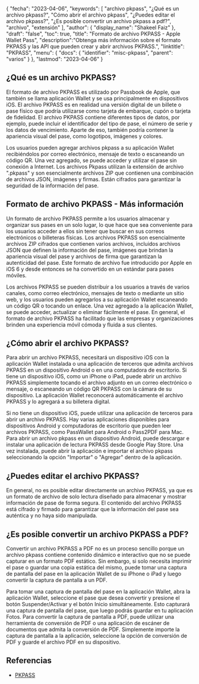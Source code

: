 {
"fecha": "2023-04-06",
  "keywords": [
"archivo pkpass",
"¿Qué es un archivo pkpass?",
"Cómo abrir el archivo pkpass",
"¿Puedes editar el archivo pkpass?",
"¿Es posible convertir un archivo pkpass a pdf?",
"archivo",
"extensión"
],
  "author": {
"display_name": "Shakeel Faiz"
},
"draft": "false",
"toc": true,
"title": "Formato de archivo PKPASS - Apple Wallet Pass",
  "description":"Obtenga más información sobre el formato PKPASS y las API que pueden crear y abrir archivos PKPASS.",
"linktitle": "PKPASS",
  "menu": {
    "docs": {
      "identifier": "misc-pkpass",
"parent": "varios"
}
},
"lastmod": "2023-04-06"
}

## ¿Qué es un archivo PKPASS?

El formato de archivo PKPASS es utilizado por Passbook de Apple, que también se llama aplicación Wallet y se usa principalmente en dispositivos iOS. El archivo PKPASS es en realidad una versión digital de un billete o pase físico que podría utilizarse como tarjeta de embarque, cupón o tarjeta de fidelidad. El archivo PKPASS contiene diferentes tipos de datos, por ejemplo, puede incluir el identificador del tipo de pase, el número de serie y los datos de vencimiento. Aparte de eso, también podría contener la apariencia visual del pase, como logotipos, imágenes y colores.

Los usuarios pueden agregar archivos pkpass a su aplicación Wallet recibiéndolos por correo electrónico, mensaje de texto o escaneando un código QR. Una vez agregado, se puede acceder y utilizar el pase sin conexión a Internet. Los archivos Pkpass utilizan la extensión de archivo ".pkpass" y son esencialmente archivos ZIP que contienen una combinación de archivos JSON, imágenes y firmas. Están cifrados para garantizar la seguridad de la información del pase.

## Formato de archivo PKPASS - Más información

Un formato de archivo PKPASS permite a los usuarios almacenar y organizar sus pases en un solo lugar, lo que hace que sea conveniente para los usuarios acceder a ellos sin tener que buscar en sus correos electrónicos o billeteras físicas. Los archivos PKPASS son esencialmente archivos ZIP cifrados que contienen varios archivos, incluidos archivos JSON que definen la información del pase, imágenes que brindan la apariencia visual del pase y archivos de firma que garantizan la autenticidad del pase. Este formato de archivo fue introducido por Apple en iOS 6 y desde entonces se ha convertido en un estándar para pases móviles.

Los archivos PKPASS se pueden distribuir a los usuarios a través de varios canales, como correo electrónico, mensajes de texto o mediante un sitio web, y los usuarios pueden agregarlos a su aplicación Wallet escaneando un código QR o tocando un enlace. Una vez agregado a la aplicación Wallet, se puede acceder, actualizar o eliminar fácilmente el pase. En general, el formato de archivo PKPASS ha facilitado que las empresas y organizaciones brinden una experiencia móvil cómoda y fluida a sus clientes.

## ¿Cómo abrir el archivo PKPASS?

Para abrir un archivo PKPASS, necesitará un dispositivo iOS con la aplicación Wallet instalada o una aplicación de terceros que admita archivos PKPASS en un dispositivo Android o en una computadora de escritorio. Si tiene un dispositivo iOS, como un iPhone o iPad, puede abrir un archivo PKPASS simplemente tocando el archivo adjunto en un correo electrónico o mensaje, o escaneando un código QR PKPASS con la cámara de su dispositivo. La aplicación Wallet reconocerá automáticamente el archivo PKPASS y lo agregará a su billetera digital.

Si no tiene un dispositivo iOS, puede utilizar una aplicación de terceros para abrir un archivo PKPASS. Hay varias aplicaciones disponibles para dispositivos Android y computadoras de escritorio que pueden leer archivos PKPASS, como PassWallet para Android o Pass2PDF para Mac. Para abrir un archivo pkpass en un dispositivo Android, puede descargar e instalar una aplicación de lectura PKPASS desde Google Play Store. Una vez instalada, puede abrir la aplicación e importar el archivo pkpass seleccionando la opción "Importar" o "Agregar" dentro de la aplicación.

## ¿Puedes editar el archivo PKPASS?

En general, no es posible editar directamente un archivo PKPASS, ya que es un formato de archivo de solo lectura diseñado para almacenar y mostrar información de pase de forma segura. El contenido del archivo PKPASS está cifrado y firmado para garantizar que la información del pase sea auténtica y no haya sido manipulada.

## ¿Es posible convertir un archivo PKPASS a PDF?

Convertir un archivo PKPASS a PDF no es un proceso sencillo porque un archivo pkpass contiene contenido dinámico e interactivo que no se puede capturar en un formato PDF estático. Sin embargo, si solo necesita imprimir el pase o guardar una copia estática del mismo, puede tomar una captura de pantalla del pase en la aplicación Wallet de su iPhone o iPad y luego convertir la captura de pantalla a un PDF.

Para tomar una captura de pantalla del pase en la aplicación Wallet, abra la aplicación Wallet, seleccione el pase que desea convertir y presione el botón Suspender/Activar y el botón Inicio simultáneamente. Esto capturará una captura de pantalla del pase, que luego podrás guardar en tu aplicación Fotos. Para convertir la captura de pantalla a PDF, puede utilizar una herramienta de conversión de PDF o una aplicación de escáner de documentos que admita la conversión de PDF. Simplemente importe la captura de pantalla a la aplicación, seleccione la opción de conversión de PDF y guarde el archivo PDF en su dispositivo.

## Referencias
* [PKPASS](https://en.wikipedia.org/wiki/PKPASS)

